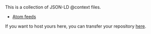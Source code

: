 This is a collection of JSON-LD @context files.

* [Atom feeds](http://feeds.json-ld.io/)

If you want to host yours here, you can transfer your repository [here](https://github.com/jsonld-io).

